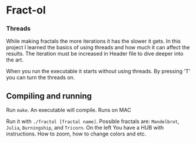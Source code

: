 # Fract-ol

### Threads
While making fractals the more iterations it has the slower it gets. 
In this project I learned the basics of using threads and how much it can affect the results.
The iteration must be increased in Header file to dive deeper into the art.

When you run the executable it starts without using threads. By pressing 'T' you can turn the threads on.

## Compiling and running
Run `make`. An executable will compile. Runs on MAC

Run it with `./fractol [fractal name]`. Possible fractals are: `Mandelbrot`, `Julia`,
`Burningship`, and `Tricorn`. On the left You have a HUB with instructions. 
How to zoom, how to change colors and etc.
